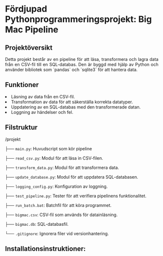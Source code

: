 # Fördjupad Pythonprogrammeringsprojekt: Big Mac Pipeline 

<h2 style="bold">Projektöversikt</h2>
<p align="justify">Detta projekt består av en pipeline för att läsa, transformera och lagra data från en CSV-fil till en SQL-databas. Den är byggd med hjälp av Python och använder bibliotek som `pandas` och `sqlite3` för att hantera data.</p>

<h2 style="bold">Funktioner</h2>
<li>Läsning av data från en CSV-fil.</li>
<li>Transformation av data för att säkerställa korrekta datatyper.</li>
<li>Uppdatering av en SQL-databas med den transformerade datan.</li>
<li>Loggning av händelser och fel.</li>

<h2 style="bold">Filstruktur</h2>
/projekt

├── `main.py`: Huvudscript som kör pipeline

├── `read_csv.py`:  Modul för att läsa in CSV-filen.

├── `transform_data.py`: Modul för att transformera data.

├── `update_database.py`: Modul för att uppdatera SQL-databasen.

├── `logging_config.py`: Konfiguration av loggning.

├── `test_pipeline.py`: Tester för att verifiera pipelinens funktionalitet.

├── `run_batch.bat`: Batchfil för att köra programmet.

├── `bigmac.csv`: CSV-fil som används för datainläsning.

├── `bigmac.db`: SQL-databasfil.

└── `.gitignore`: Ignorera filer vid versionhantering.

<h2 style="bold">Installationsinstruktioner:</h2>
